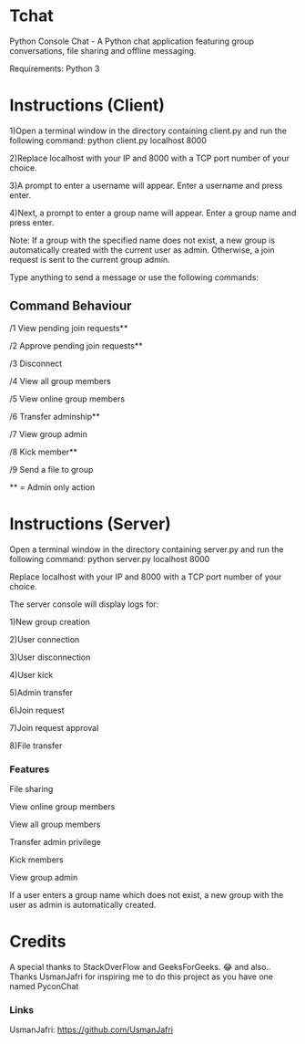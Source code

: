 # Tchat

Python Console Chat - A Python chat application featuring group conversations, file sharing and offline messaging.

Requirements:
  Python 3
  
# Instructions (Client)
1)Open a terminal window in the directory containing client.py and run the following command:
  python client.py localhost 8000

2)Replace localhost with your IP and 8000 with a TCP port number of your choice.

3)A prompt to enter a username will appear. Enter a username and press enter.

4)Next, a prompt to enter a group name will appear. Enter a group name and press enter.

Note:
If a group with the specified name does not exist, a new group is automatically created with the current user as admin. Otherwise, a join request is sent to the current group admin.


Type anything to send a message or use the following commands:

## Command	Behaviour

/1	View pending join requests**

/2	Approve pending join requests**

/3	Disconnect

/4	View all group members

/5	View online group members

/6	Transfer adminship**

/7	View group admin

/8	Kick member**

/9	Send a file to group

** = Admin only action	


# Instructions (Server)
Open a terminal window in the directory containing server.py and run the following command:
python server.py localhost 8000

Replace localhost with your IP and 8000 with a TCP port number of your choice.

The server console will display logs for:

1)New group creation

2)User connection

3)User disconnection

4)User kick

5)Admin transfer

6)Join request

7)Join request approval

8)File transfer

### Features
File sharing

View online group members

View all group members

Transfer admin privilege

Kick members

View group admin

If a user enters a group name which does not exist, a new group with the user as admin is automatically created.

# Credits

A special thanks to StackOverFlow and GeeksForGeeks. 😂
and also..
Thanks UsmanJafri for inspiring me to do this project as you have one named PyconChat

### Links

UsmanJafri: https://github.com/UsmanJafri
